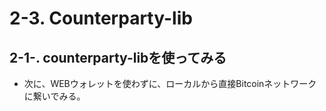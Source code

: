 # 2-3. Counterparty-lib

## 2-1-. counterparty-libを使ってみる
* 次に、WEBウォレットを使わずに、ローカルから直接Bitcoinネットワークに繋いでみる。
